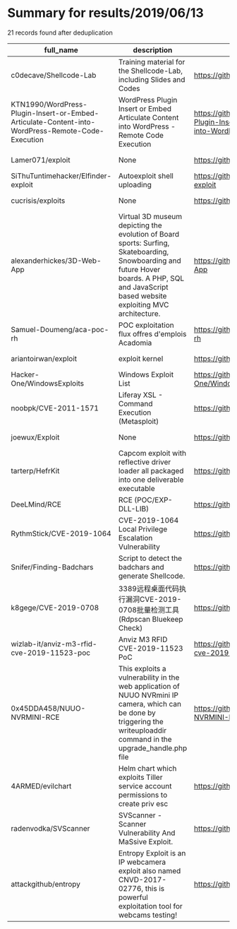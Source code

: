 
# Summary for results/2019/06/13
    
21 records found after deduplication

| full_name | description | html_url | matched_list | matched_count | pushed_at | size | stargazers_count | language | forks_count |
|--------------------------------------------------------------------------------------------------|-----------------------------------------------------------------------------------------------------------------------------------------------------------------------------------------------|---------------------------------------------------------------------------------------------------------------------|---------------------------------|-----------------|---------------------------|--------|--------------------|------------|---------------|
| c0decave/Shellcode-Lab | Training material for the Shellcode-Lab, including Slides and Codes | https://github.com/c0decave/Shellcode-Lab | ['shellcode'] | 1 | 2019-06-13 11:06:11+00:00 | 29558 | 16 | Assembly | 6 |
| KTN1990/WordPress-Plugin-Insert-or-Embed-Articulate-Content-into-WordPress-Remote-Code-Execution | WordPress Plugin Insert or Embed Articulate Content into WordPress - Remote Code Execution | https://github.com/KTN1990/WordPress-Plugin-Insert-or-Embed-Articulate-Content-into-WordPress-Remote-Code-Execution | ['remote code execution'] | 1 | 2019-06-13 05:08:43+00:00 | 3 | 1 | Python | 1 |
| Lamer071/exploit | None | https://github.com/Lamer071/exploit | ['exploit'] | 1 | 2019-06-13 21:23:40+00:00 | 0 | 0 | | 0 |
| SiThuTuntimehacker/Elfinder-exploit | Autoexploit shell uploading | https://github.com/SiThuTuntimehacker/Elfinder-exploit | ['exploit'] | 1 | 2019-06-13 21:12:10+00:00 | 3 | 1 | PHP | 0 |
| cucrisis/exploits | None | https://github.com/cucrisis/exploits | ['exploit'] | 1 | 2019-06-13 16:03:30+00:00 | 0 | 0 | | 0 |
| alexanderhickes/3D-Web-App | Virtual 3D museum depicting the evolution of Board sports: Surfing, Skateboarding, Snowboarding and future Hover boards. A PHP, SQL and JavaScript based website exploiting MVC architecture. | https://github.com/alexanderhickes/3D-Web-App | ['exploit'] | 1 | 2019-06-13 12:07:11+00:00 | 0 | 0 | | 0 |
| Samuel-Doumeng/aca-poc-rh | POC exploitation flux offres d'emplois Acadomia | https://github.com/Samuel-Doumeng/aca-poc-rh | ['exploit'] | 1 | 2019-06-13 09:43:03+00:00 | 0 | 0 | | 0 |
| ariantoirwan/exploit | exploit kernel | https://github.com/ariantoirwan/exploit | ['exploit'] | 1 | 2019-06-13 08:21:58+00:00 | 0 | 0 | | 0 |
| Hacker-One/WindowsExploits | Windows Exploit List | https://github.com/Hacker-One/WindowsExploits | ['exploit'] | 1 | 2019-06-13 07:45:30+00:00 | 775 | 12 | C++ | 10 |
| noobpk/CVE-2011-1571 | Liferay XSL - Command Execution (Metasploit) | https://github.com/noobpk/CVE-2011-1571 | ['cve-2'] | 1 | 2019-06-13 09:40:59+00:00 | 7 | 0 | Ruby | 1 |
| joewux/Exploit | None | https://github.com/joewux/Exploit | ['exploit'] | 1 | 2019-06-13 03:51:46+00:00 | 1942 | 0 | | 0 |
| tarterp/HefrKit | Capcom exploit with reflective driver loader all packaged into one deliverable executable | https://github.com/tarterp/HefrKit | ['exploit'] | 1 | 2019-06-13 20:04:57+00:00 | 29 | 9 | C | 4 |
| DeeLMind/RCE | RCE (POC/EXP-DLL-LIB) | https://github.com/DeeLMind/RCE | ['rce', 'rce poc'] | 2 | 2019-06-13 02:01:10+00:00 | 0 | 0 | nan | 0 |
| RythmStick/CVE-2019-1064 | CVE-2019-1064 Local Privilege Escalation Vulnerability | https://github.com/RythmStick/CVE-2019-1064 | ['cve-2'] | 1 | 2019-06-13 09:55:07+00:00 | 21 | 17 | C# | 10 |
| Snifer/Finding-Badchars | Script to detect the badchars and generate Shellcode. | https://github.com/Snifer/Finding-Badchars | ['shellcode'] | 1 | 2019-06-13 23:15:35+00:00 | 7 | 1 | Python | 1 |
| k8gege/CVE-2019-0708 | 3389远程桌面代码执行漏洞CVE-2019-0708批量检测工具(Rdpscan Bluekeep Check) | https://github.com/k8gege/CVE-2019-0708 | ['cve poc', 'cve-2', 'exploit'] | 3 | 2019-06-13 13:07:03+00:00 | 2381 | 355 | Python | 191 |
| wizlab-it/anviz-m3-rfid-cve-2019-11523-poc | Anviz M3 RFID CVE-2019-11523 PoC | https://github.com/wizlab-it/anviz-m3-rfid-cve-2019-11523-poc | ['cve poc', 'cve-2'] | 2 | 2019-06-13 16:23:07+00:00 | 53 | 0 | Python | 2 |
| 0x45DDA458/NUUO-NVRMINI-RCE | This exploits a vulnerability in the web application of NUUO NVRmini IP camera, which can be done by triggering the writeuploaddir command in the upgrade_handle.php file | https://github.com/0x45DDA458/NUUO-NVRMINI-RCE | ['exploit', 'rce'] | 2 | 2019-06-13 18:30:07+00:00 | 2 | 4 | Ruby | 0 |
| 4ARMED/evilchart | Helm chart which exploits Tiller service account permissions to create priv esc | https://github.com/4ARMED/evilchart | ['exploit'] | 1 | 2019-06-13 12:34:58+00:00 | 2 | 0 | | 0 |
| radenvodka/SVScanner | SVScanner - Scanner Vulnerability And MaSsive Exploit. | https://github.com/radenvodka/SVScanner | ['exploit'] | 1 | 2019-06-13 23:48:27+00:00 | 425 | 146 | PHP | 53 |
| attackgithub/entropy | Entropy Exploit is an IP webcamera exploit also named CNVD-2017-02776, this is powerful exploitation tool for webcams testing! | https://github.com/attackgithub/entropy | ['exploit'] | 1 | 2019-06-13 16:55:13+00:00 | 106 | 3 | Python | 62 |
